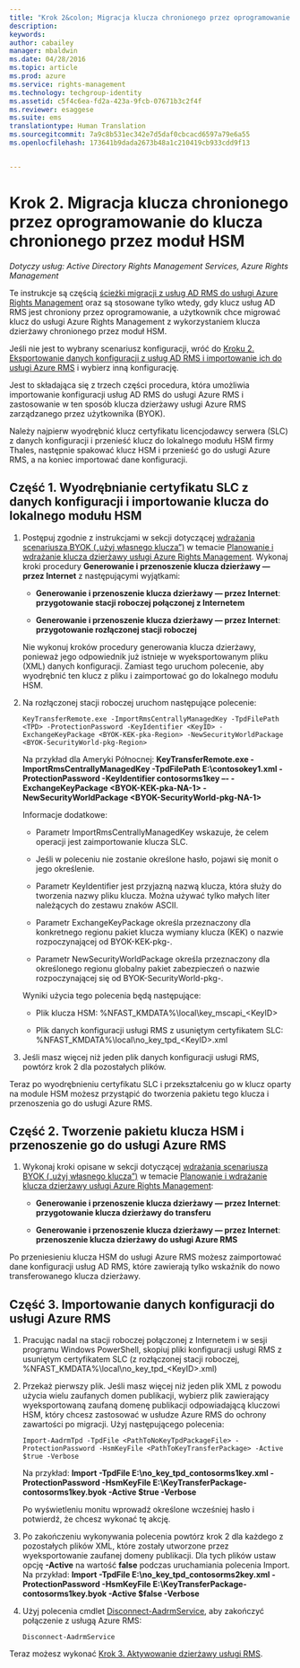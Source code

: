 ```yaml
---
title: "Krok 2&colon; Migracja klucza chronionego przez oprogramowanie do klucza chronionego przez moduł HSM | Azure RMS"
description: 
keywords: 
author: cabailey
manager: mbaldwin
ms.date: 04/28/2016
ms.topic: article
ms.prod: azure
ms.service: rights-management
ms.technology: techgroup-identity
ms.assetid: c5f4c6ea-fd2a-423a-9fcb-07671b3c2f4f
ms.reviewer: esaggese
ms.suite: ems
translationtype: Human Translation
ms.sourcegitcommit: 7a9c8b531ec342e7d5daf0cbcacd6597a79e6a55
ms.openlocfilehash: 173641b9dada2673b48a1c210419cb933cdd9f13


---
```


# Krok 2. Migracja klucza chronionego przez oprogramowanie do klucza chronionego przez moduł HSM

*Dotyczy usług: Active Directory Rights Management Services, Azure Rights Management*


Te instrukcje są częścią [ścieżki migracji z usług AD RMS do usługi Azure Rights Management](migrate-from-ad-rms-to-azure-rms.md) oraz są stosowane tylko wtedy, gdy klucz usług AD RMS jest chroniony przez oprogramowanie, a użytkownik chce migrować klucz do usługi Azure Rights Management z wykorzystaniem klucza dzierżawy chronionego przez moduł HSM. 

Jeśli nie jest to wybrany scenariusz konfiguracji, wróć do [Kroku 2. Eksportowanie danych konfiguracji z usług AD RMS i importowanie ich do usługi Azure RMS](migrate-from-ad-rms-phase1.md#step-2-export-configuration-data-from-ad-rms-and-import-it-to-azure-rms) i wybierz inną konfigurację.

Jest to składająca się z trzech części procedura, która umożliwia importowanie konfiguracji usług AD RMS do usługi Azure RMS i zastosowanie w ten sposób klucza dzierżawy usługi Azure RMS zarządzanego przez użytkownika (BYOK).

Należy najpierw wyodrębnić klucz certyfikatu licencjodawcy serwera (SLC) z danych konfiguracji i przenieść klucz do lokalnego modułu HSM firmy Thales, następnie spakować klucz HSM i przenieść go do usługi Azure RMS, a na koniec importować dane konfiguracji.

## Część 1. Wyodrębnianie certyfikatu SLC z danych konfiguracji i importowanie klucza do lokalnego modułu HSM

1.  Postępuj zgodnie z instrukcjami w sekcji dotyczącej [wdrażania scenariusza BYOK („użyj własnego klucza”)](plan-implement-tenant-key.md#implementing-your-azure-rights-management-tenant-key) w temacie [Planowanie i wdrażanie klucza dzierżawy usługi Azure Rights Management](plan-implement-tenant-key.md). Wykonaj kroki procedury **Generowanie i przenoszenie klucza dzierżawy — przez Internet** z następującymi wyjątkami:

    -   **Generowanie i przenoszenie klucza dzierżawy — przez Internet**: **przygotowanie stacji roboczej połączonej z Internetem**

    -   **Generowanie i przenoszenie klucza dzierżawy — przez Internet**: **przygotowanie rozłączonej stacji roboczej**

    Nie wykonuj kroków procedury generowania klucza dzierżawy, ponieważ jego odpowiednik już istnieje w wyeksportowanym pliku (XML) danych konfiguracji. Zamiast tego uruchom polecenie, aby wyodrębnić ten klucz z pliku i zaimportować go do lokalnego modułu HSM.

2.  Na rozłączonej stacji roboczej uruchom następujące polecenie:

    ```
    KeyTransferRemote.exe -ImportRmsCentrallyManagedKey -TpdFilePath <TPD> -ProtectionPassword -KeyIdentifier <KeyID> -ExchangeKeyPackage <BYOK-KEK-pka-Region> -NewSecurityWorldPackage <BYOK-SecurityWorld-pkg-Region>
    ```
    Na przykład dla Ameryki Północnej: **KeyTransferRemote.exe -ImportRmsCentrallyManagedKey -TpdFilePath E:\contosokey1.xml -ProtectionPassword -KeyIdentifier contosorms1key –- -ExchangeKeyPackage &lt;BYOK-KEK-pka-NA-1&gt; -NewSecurityWorldPackage &lt;BYOK-SecurityWorld-pkg-NA-1&gt;**

    Informacje dodatkowe:

    -   Parametr ImportRmsCentrallyManagedKey wskazuje, że celem operacji jest zaimportowanie klucza SLC.

    -   Jeśli w poleceniu nie zostanie określone hasło, pojawi się monit o jego określenie.

    -   Parametr KeyIdentifier jest przyjazną nazwą klucza, która służy do tworzenia nazwy pliku klucza. Można używać tylko małych liter należących do zestawu znaków ASCII.

    -   Parametr ExchangeKeyPackage określa przeznaczony dla konkretnego regionu pakiet klucza wymiany klucza (KEK) o nazwie rozpoczynającej od BYOK-KEK-pkg-.

    -   Parametr NewSecurityWorldPackage określa przeznaczony dla określonego regionu globalny pakiet zabezpieczeń o nazwie rozpoczynającej się od BYOK-SecurityWorld-pkg-.

    Wyniki użycia tego polecenia będą następujące:

    -   Plik klucza HSM: %NFAST_KMDATA%\local\key_mscapi_&lt;KeyID&gt;

    -   Plik danych konfiguracji usługi RMS z usuniętym certyfikatem SLC: %NFAST_KMDATA%\local\no_key_tpd_&lt;KeyID&gt;.xml

3.  Jeśli masz więcej niż jeden plik danych konfiguracji usługi RMS, powtórz krok 2 dla pozostałych plików.

Teraz po wyodrębnieniu certyfikatu SLC i przekształceniu go w klucz oparty na module HSM możesz przystąpić do tworzenia pakietu tego klucza i przenoszenia go do usługi Azure RMS.

## Część 2. Tworzenie pakietu klucza HSM i przenoszenie go do usługi Azure RMS

1.  Wykonaj kroki opisane w sekcji dotyczącej [wdrażania scenariusza BYOK („użyj własnego klucza”)](plan-implement-tenant-key.md#implementing-your-azure-rights-management-tenant-key) w temacie [Planowanie i wdrażanie klucza dzierżawy usługi Azure Rights Management](plan-implement-tenant-key.md):

    -   **Generowanie i przenoszenie klucza dzierżawy — przez Internet**: **przygotowanie klucza dzierżawy do transferu**

    -   **Generowanie i przenoszenie klucza dzierżawy — przez Internet**: **przenoszenie klucza dzierżawy do usługi Azure RMS**

Po przeniesieniu klucza HSM do usługi Azure RMS możesz zaimportować dane konfiguracji usług AD RMS, które zawierają tylko wskaźnik do nowo transferowanego klucza dzierżawy.

## Część 3. Importowanie danych konfiguracji do usługi Azure RMS

1.  Pracując nadal na stacji roboczej połączonej z Internetem i w sesji programu Windows PowerShell, skopiuj pliki konfiguracji usługi RMS z usuniętym certyfikatem SLC (z rozłączonej stacji roboczej, %NFAST_KMDATA%\local\no_key_tpd_&lt;KeyID&gt;.xml)

2.  Przekaż pierwszy plik. Jeśli masz więcej niż jeden plik XML z powodu użycia wielu zaufanych domen publikacji, wybierz plik zawierający wyeksportowaną zaufaną domenę publikacji odpowiadającą kluczowi HSM, który chcesz zastosować w usłudze Azure RMS do ochrony zawartości po migracji. Użyj następującego polecenia:

    ```
    Import-AadrmTpd -TpdFile <PathToNoKeyTpdPackageFile> -ProtectionPassword -HsmKeyFile <PathToKeyTransferPackage> -Active $true -Verbose
    ```
    Na przykład: **Import -TpdFile E:\no_key_tpd_contosorms1key.xml -ProtectionPassword -HsmKeyFile E:\KeyTransferPackage-contosorms1key.byok -Active $true -Verbose**

    Po wyświetleniu monitu wprowadź określone wcześniej hasło i potwierdź, że chcesz wykonać tę akcję.

3.  Po zakończeniu wykonywania polecenia powtórz krok 2 dla każdego z pozostałych plików XML, które zostały utworzone przez wyeksportowanie zaufanej domeny publikacji. Dla tych plików ustaw opcję **-Active** na wartość **false** podczas uruchamiania polecenia Import. Na przykład: **Import -TpdFile E:\no_key_tpd_contosorms2key.xml -ProtectionPassword -HsmKeyFile E:\KeyTransferPackage-contosorms1key.byok -Active $false -Verbose**

4.  Użyj polecenia cmdlet [Disconnect-AadrmService](http://msdn.microsoft.com/library/windowsazure/dn629416.aspx), aby zakończyć połączenie z usługą Azure RMS:

    ```
    Disconnect-AadrmService
    ```

Teraz możesz wykonać [Krok 3. Aktywowanie dzierżawy usługi RMS](migrate-from-ad-rms-phase1.md#step-3-activate-your-rms-tenant).





<!--HONumber=Jun16_HO4-->


